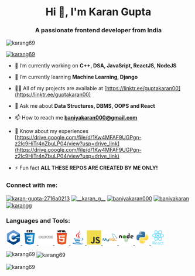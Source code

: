 <h1 align="center">Hi 👋, I'm Karan Gupta</h1>
<h3 align="center">A passionate frontend developer from India</h3>

<p align="left"> <img src="https://komarev.com/ghpvc/?username=karang69&label=Profile%20views&color=0e75b6&style=flat" alt="karang69" /> </p>

<p align="left"> <a href="https://github.com/ryo-ma/github-profile-trophy"><img src="https://github-profile-trophy.vercel.app/?username=karang69" alt="karang69" /></a> </p>

- 🔭 I’m currently working on **C++, DSA, JavaSript, ReactJS, NodeJS**

- 🌱 I’m currently learning **Machine Learning, Django**

- 👨‍💻 All of my projects are available at [https://linktr.ee/guptakaran00](https://linktr.ee/guptakaran00)

- 💬 Ask me about **Data Structures, DBMS, OOPS and React**

- 📫 How to reach me **baniyakaran000@gmail.com**

- 📄 Know about my experiences [https://drive.google.com/file/d/1Kw4MFAF9UGPgn-z2Ic9HiTr4nZbuLP04/view?usp=drive_link](https://drive.google.com/file/d/1Kw4MFAF9UGPgn-z2Ic9HiTr4nZbuLP04/view?usp=drive_link)

- ⚡ Fun fact **ALL THESE REPOS ARE CREATED BY ME ONLY!**

<h3 align="left">Connect with me:</h3>
<p align="left">
<a href="https://linkedin.com/in/karan-gupta-2716a0213" target="blank"><img align="center" src="https://raw.githubusercontent.com/rahuldkjain/github-profile-readme-generator/master/src/images/icons/Social/linked-in-alt.svg" alt="karan-gupta-2716a0213" height="30" width="40" /></a>
<a href="https://instagram.com/__karan_g__" target="blank"><img align="center" src="https://raw.githubusercontent.com/rahuldkjain/github-profile-readme-generator/master/src/images/icons/Social/instagram.svg" alt="__karan_g__" height="30" width="40" /></a>
<a href="https://www.hackerrank.com/baniyakaran000" target="blank"><img align="center" src="https://raw.githubusercontent.com/rahuldkjain/github-profile-readme-generator/master/src/images/icons/Social/hackerrank.svg" alt="baniyakaran000" height="30" width="40" /></a>
<a href="https://www.leetcode.com/baniyakaran" target="blank"><img align="center" src="https://raw.githubusercontent.com/rahuldkjain/github-profile-readme-generator/master/src/images/icons/Social/leet-code.svg" alt="baniyakaran" height="30" width="40" /></a>
<a href="https://auth.geeksforgeeks.org/user/karangg" target="blank"><img align="center" src="https://raw.githubusercontent.com/rahuldkjain/github-profile-readme-generator/master/src/images/icons/Social/geeks-for-geeks.svg" alt="karangg" height="30" width="40" /></a>
</p>

<h3 align="left">Languages and Tools:</h3>
<p align="left"> <a href="https://www.w3schools.com/cpp/" target="_blank" rel="noreferrer"> <img src="https://raw.githubusercontent.com/devicons/devicon/master/icons/cplusplus/cplusplus-original.svg" alt="cplusplus" width="40" height="40"/> </a> <a href="https://www.w3schools.com/css/" target="_blank" rel="noreferrer"> <img src="https://raw.githubusercontent.com/devicons/devicon/master/icons/css3/css3-original-wordmark.svg" alt="css3" width="40" height="40"/> </a> <a href="https://expressjs.com" target="_blank" rel="noreferrer"> <img src="https://raw.githubusercontent.com/devicons/devicon/master/icons/express/express-original-wordmark.svg" alt="express" width="40" height="40"/> </a> <a href="https://www.w3.org/html/" target="_blank" rel="noreferrer"> <img src="https://raw.githubusercontent.com/devicons/devicon/master/icons/html5/html5-original-wordmark.svg" alt="html5" width="40" height="40"/> </a> <a href="https://www.java.com" target="_blank" rel="noreferrer"> <img src="https://raw.githubusercontent.com/devicons/devicon/master/icons/java/java-original.svg" alt="java" width="40" height="40"/> </a> <a href="https://developer.mozilla.org/en-US/docs/Web/JavaScript" target="_blank" rel="noreferrer"> <img src="https://raw.githubusercontent.com/devicons/devicon/master/icons/javascript/javascript-original.svg" alt="javascript" width="40" height="40"/> </a> <a href="https://www.mysql.com/" target="_blank" rel="noreferrer"> <img src="https://raw.githubusercontent.com/devicons/devicon/master/icons/mysql/mysql-original-wordmark.svg" alt="mysql" width="40" height="40"/> </a> <a href="https://nodejs.org" target="_blank" rel="noreferrer"> <img src="https://raw.githubusercontent.com/devicons/devicon/master/icons/nodejs/nodejs-original-wordmark.svg" alt="nodejs" width="40" height="40"/> </a> <a href="https://www.python.org" target="_blank" rel="noreferrer"> <img src="https://raw.githubusercontent.com/devicons/devicon/master/icons/python/python-original.svg" alt="python" width="40" height="40"/> </a> <a href="https://reactjs.org/" target="_blank" rel="noreferrer"> <img src="https://raw.githubusercontent.com/devicons/devicon/master/icons/react/react-original-wordmark.svg" alt="react" width="40" height="40"/> </a> </p>

<p><img align="left" src="https://github-readme-stats.vercel.app/api/top-langs?username=karang69&show_icons=true&locale=en&layout=compact" alt="karang69" /></p>

<p>&nbsp;<img align="center" src="https://github-readme-stats.vercel.app/api?username=karang69&show_icons=true&locale=en" alt="karang69" /></p>

<p><img align="center" src="https://github-readme-streak-stats.herokuapp.com/?user=karang69&" alt="karang69" /></p>
